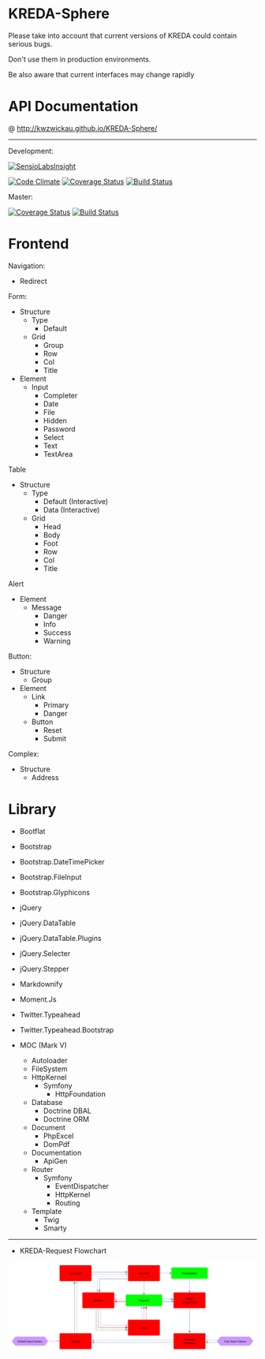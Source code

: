 KREDA-Sphere
============

Please take into account that current versions of KREDA could contain serious bugs.

Don't use them in production environments.

Be also aware that current interfaces may change rapidly

API Documentation
=================


@ <http://kwzwickau.github.io/KREDA-Sphere/>


-----

Development:

[![SensioLabsInsight](https://insight.sensiolabs.com/projects/708fc862-a692-4279-903d-792f62333644/big.png)](https://insight.sensiolabs.com/projects/708fc862-a692-4279-903d-792f62333644)

[![Code Climate](https://codeclimate.com/github/KWZwickau/KREDA-Sphere/badges/gpa.svg)](https://codeclimate.com/github/KWZwickau/KREDA-Sphere)
[![Coverage Status](https://coveralls.io/repos/KWZwickau/KREDA-Sphere/badge.svg?branch=development)](https://coveralls.io/r/KWZwickau/KREDA-Sphere?branch=development)
[![Build Status](https://travis-ci.org/KWZwickau/KREDA-Sphere.svg?branch=development)](https://travis-ci.org/KWZwickau/KREDA-Sphere)

Master:

[![Coverage Status](https://coveralls.io/repos/KWZwickau/KREDA-Sphere/badge.svg?branch=master)](https://coveralls.io/r/KWZwickau/KREDA-Sphere?branch=master)
[![Build Status](https://travis-ci.org/KWZwickau/KREDA-Sphere.svg?branch=master)](https://travis-ci.org/KWZwickau/KREDA-Sphere)

Frontend
========

Navigation:

- Redirect

Form:

- Structure
  - Type
    - Default
  - Grid
    - Group
    - Row
    - Col
    - Title
- Element
  - Input
    - Completer
    - Date
    - File
    - Hidden
    - Password
    - Select
    - Text
    - TextArea

Table

- Structure
  - Type
    - Default (Interactive)
    - Data (Interactive)
  - Grid
    - Head
    - Body
    - Foot
    - Row
    - Col
    - Title

Alert

- Element
  - Message
    - Danger
    - Info
    - Success
    - Warning

Button:

- Structure
  - Group
- Element
  - Link
    - Primary
    - Danger
  - Button
    - Reset
    - Submit

Complex:

- Structure
  - Address

Library
=======

- Bootflat
- Bootstrap
- Bootstrap.DateTimePicker
- Bootstrap.FileInput
- Bootstrap.Glyphicons
- jQuery
- jQuery.DataTable
- jQuery.DataTable.Plugins
- jQuery.Selecter
- jQuery.Stepper
- Markdownify
- Moment.Js
- Twitter.Typeahead
- Twitter.Typeahead.Bootstrap

- MOC (Mark V)
  - Autoloader
  - FileSystem
  - HttpKernel
    - Symfony
      - HttpFoundation
  - Database
    - Doctrine DBAL
    - Doctrine ORM
  - Document
    - PhpExcel
    - DomPdf
  - Documentation
    - ApiGen
  - Router
    - Symfony
      - EventDispatcher
      - HttpKernel
      - Routing
  - Template
    - Twig
    - Smarty

-----

- KREDA-Request Flowchart

![KREDA-Request Flowchart](TestSuite/Docs/KREDA-Request%20Flowchart.png "KREDA-Request Flowchart")
